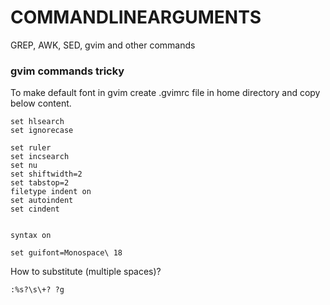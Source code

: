 # COMMANDLINEARGUMENTS
GREP, AWK, SED, gvim and other commands








### gvim commands tricky


To make default font in gvim create .gvimrc file in home directory and copy below content.


````````````````````````````````````````````
set hlsearch
set ignorecase
 
set ruler
set incsearch
set nu
set shiftwidth=2
set tabstop=2
filetype indent on
set autoindent
set cindent
 
 
syntax on
 
set guifont=Monospace\ 18
`````````````````````````````````````````````


How to substitute (multiple spaces)?


````````````````````````````````````
:%s?\s\+? ?g
````````````````````````````````````




